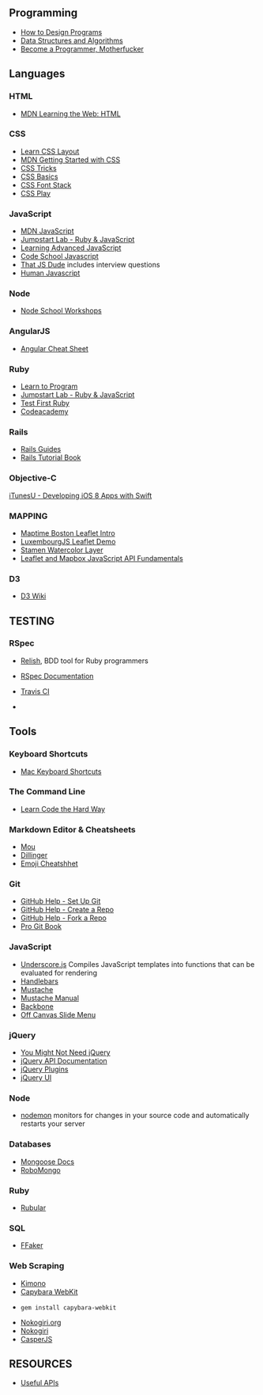 
## Programming
+   [How to Design Programs](http://www.htdp.org/)
+   [Data Structures and Algorithms](http://dotnetslackers.com/projects/Data-Structures-And-Algorithms/)
+   [Become a Programmer, Motherfucker](http://programming-motherfucker.com/become.html)

## Languages
### HTML
+   [MDN Learning the Web: HTML](https://developer.mozilla.org/en-US/Learn/HTML)

### CSS
+   [Learn CSS Layout](http://learnlayout.com/)
+   [MDN Getting Started with CSS](https://developer.mozilla.org/en-US/docs/Web/Guide/CSS/Getting_started?redirectlocale=en-US&redirectslug=CSS%2FGetting_Started)
+   [CSS Tricks](https://css-tricks.com/)
+   [CSS Basics](http://www.cssbasics.com/)
+   [CSS Font Stack](http://www.cssfontstack.com/)
+   [CSS Play](http://www.cssplay.co.uk/)

### JavaScript
+   [MDN JavaScript](https://developer.mozilla.org/en-US/learn/javascript)
+   [Jumpstart Lab - Ruby & JavaScript](http://tutorials.jumpstartlab.com/)
+   [Learning Advanced JavaScript](http://ejohn.org/apps/learn/)
+   [Code School Javascript](https://www.codeschool.com/paths/javascript)
+   [That JS Dude](http://www.thatjsdude.com/) includes interview questions
+   [Human Javascript](http://read.humanjavascript.com/)

### Node
+   [Node School Workshops](http://nodeschool.io/#workshoppers)

### AngularJS
+   [Angular Cheat Sheet](http://www.cheatography.com/proloser/cheat-sheets/angularjs/)

### Ruby
+   [Learn to Program](https://pine.fm/LearnToProgram/)
+   [Jumpstart Lab - Ruby & JavaScript](http://tutorials.jumpstartlab.com/)
+   [Test First Ruby](http://testfirst.org/learn_ruby/)
+   [Codeacademy](http://www.codecademy.com/glossary/ruby)

### Rails
+   [Rails Guides](http://guides.rubyonrails.org/)
+   [Rails Tutorial Book](https://www.railstutorial.org/book/)

### Objective-C
[iTunesU - Developing iOS 8 Apps with Swift](https://itunes.apple.com/us/course/developing-ios-8-apps-swift/id961180099)

### MAPPING
+   [Maptime Boston Leaflet Intro](http://maptimeboston.github.io/leaflet-intro/)
+   [LuxembourgJS Leaflet Demo](http://luxembourgjs.github.io/leaflet-demo/#/)
+   [Stamen Watercolor Layer](http://maps.stamen.com/#watercolor/12/37.7706/-122.3782)
+   [Leaflet and Mapbox JavaScript API Fundamentals](https://github.com/geografa/foss4g2014-workshops/blob/master/Leaflet-and-Mapbox-JavaScript-API-Fundamentals.md)

### D3
+   [D3 Wiki](https://github.com/mbostock/d3/wiki/Tutorials)

## TESTING
### RSpec
+   [Relish](https://www.relishapp.com/rspec), BDD tool for Ruby programmers
+   [RSpec Documentation](http://rspec.info/documentation/)

+   [Travis CI](https://travis-ci.org/)
+   

## Tools
### Keyboard Shortcuts
+   [Mac Keyboard Shortcuts](http://www.danrodney.com/mac/)

### The Command Line
+   [Learn Code the Hard Way](http://cli.learncodethehardway.org/book/)

### Markdown Editor & Cheatsheets
+   [Mou](http://25.io/mou/)
+   [Dillinger](http://dillinger.io/)
+   [Emoji Cheatshhet](http://www.emoji-cheat-sheet.com/)

### Git
+   [GitHub Help - Set Up Git](https://help.github.com/articles/set-up-git/)
+   [GitHub Help - Create a Repo](https://help.github.com/articles/create-a-repo/)
+   [GitHub Help - Fork a Repo](https://help.github.com/articles/fork-a-repo/)
+   [Pro Git Book](http://git-scm.com/book/en/v2)

### JavaScript
+   [Underscore.js](http://underscorejs.org/#template) Compiles JavaScript templates into functions that can be evaluated for rendering
+   [Handlebars](http://handlebarsjs.com/)
+   [Mustache](http://mustache.github.io/)
+   [Mustache Manual](http://mustache.github.io/mustache.5.html)
+   [Backbone](http://addyosmani.github.io/backbone-fundamentals/)
+   [Off Canvas Slide Menu](http://jasny.github.io/bootstrap/javascript/#offcanvas)

### jQuery
+   [You Might Not Need jQuery](http://youmightnotneedjquery.com/)
+   [jQuery API Documentation](http://api.jquery.com/)
+   [jQuery Plugins](https://learn.jquery.com/plugins/)
+   [jQuery UI](http://jqueryui.com/)

### Node
+   [nodemon](http://nodemon.io/) monitors for changes in your source code and automatically restarts your server

### Databases
+   [Mongoose Docs](http://mongoosejs.com/docs/guide.html)
+   [RoboMongo](http://robomongo.org/)

### Ruby
+   [Rubular](http://rubular.com/)

### SQL
+   [FFaker](http://ricostacruz.com/cheatsheets/ffaker.html)

### Web Scraping
+   [Kimono](https://www.kimonolabs.com/)
+   [Capybara WebKit](https://github.com/thoughtbot/capybara-webkit)
+     gem install capybara-webkit
+   [Nokogiri.org](http://www.nokogiri.org/)
+   [Nokogiri](http://www.rubydoc.info/github/sparklemotion/nokogiri)
+   [CasperJS](http://casperjs.org/)

## RESOURCES
+   [Useful APIs](http://www.webdesignerdepot.com/2011/07/40-useful-apis-for-web-designers-and-developers/)
